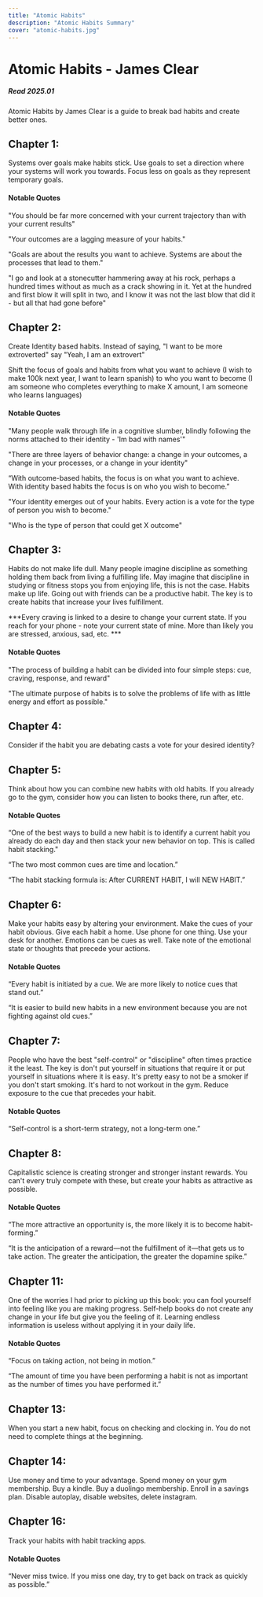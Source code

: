 ```yaml
---
title: "Atomic Habits"
description: "Atomic Habits Summary"
cover: "atomic-habits.jpg"
---
```

# Atomic Habits - James Clear
##### Read 2025.01

Atomic Habits by James Clear is a guide to break bad habits and create better ones. 

## Chapter 1: 

Systems over goals make habits stick. Use goals to set a direction where your systems will work you towards. Focus less on goals as they represent temporary goals. 
#### Notable Quotes

"You should be far more concerned with your current trajectory than with your current results"

"Your outcomes are a lagging measure of your habits."

"Goals are about the results you want to achieve. Systems are about the processes that lead to them."

"I go and look at a stonecutter hammering away at his rock, perhaps a hundred times without as much as a crack showing in it. Yet at the hundred and first blow it will split in two, and I know it was not the last blow that did it - but all that had gone before"

## Chapter 2: 

Create Identity based habits. Instead of saying, "I want to be more extroverted" say "Yeah, I am an extrovert"

Shift the focus of goals and habits from what you want to achieve (I wish to make 100k next year, I want to learn spanish) to who you want to become (I am someone who completes everything to make X amount, I am someone who learns languages)

#### Notable Quotes

"Many people walk through life in a cognitive slumber, blindly following the norms attached to their identity - 'Im bad with names'"

"There are three layers of behavior change: a change in your outcomes, a change in your processes, or a change in your identity"

“With outcome-based habits, the focus is on what you want to achieve. With identity based habits the focus is on who you wish to become.”

"Your identity emerges out of your habits. Every action is a vote for the type of person you wish to become."

"Who is the type of person that could get X outcome"
## Chapter 3: 

Habits do not make life dull. Many people imagine discipline as something holding them back from living a fulfilling life. May imagine that discipline in studying or fitness stops you from enjoying life, this is not the case. Habits make up life. Going out with friends can be a productive habit. The key is to create habits that increase your lives fulfillment. 

***Every craving is linked to a desire to change your current state. If you reach for your phone - note your current state of mine. More than likely you are stressed, anxious, sad, etc. ***

#### Notable Quotes

"The process of building a habit can be divided into four simple steps: cue, craving, response, and reward"

"The ultimate purpose of habits is to solve the problems of life with as little energy and effort as possible."

## Chapter 4:

Consider if the habit you are debating casts a vote for your desired identity? 

## Chapter 5:

Think about how you can combine new habits with old habits. If you already go to the gym, consider how you can listen to books there, run after, etc. 

#### Notable Quotes

“One of the best ways to build a new habit is to identify a current habit you already do each day and then stack your new behavior on top. This is called habit stacking."

“The two most common cues are time and location.”

“The habit stacking formula is: After CURRENT HABIT, I will NEW HABIT.”

## Chapter 6:

Make your habits easy by altering your environment. Make the cues of your habit obvious. Give each habit a home. Use phone for one thing. Use your desk for another. Emotions can be cues as well. Take note of the emotional state or thoughts that precede your actions. 
#### Notable Quotes

“Every habit is initiated by a cue. We are more likely to notice cues that stand out.”

“It is easier to build new habits in a new environment because you are not fighting against old cues.”

## Chapter 7:

People who have the best "self-control" or "discipline" often times practice it the least. The key is don't put yourself in situations that require it or put yourself in situations where it is easy. It's pretty easy to not be a smoker if you don't start smoking. It's hard to not workout in the gym. 
Reduce exposure to the cue that precedes your habit. 

#### Notable Quotes

“Self-control is a short-term strategy, not a long-term one.”

## Chapter 8:

Capitalistic science is creating stronger and stronger instant rewards. You can't every truly compete with these, but create your habits as attractive as possible. 
#### Notable Quotes

“The more attractive an opportunity is, the more likely it is to become habit-forming.”

“It is the anticipation of a reward—not the fulfillment of it—that gets us to take action. The greater the anticipation, the greater the dopamine spike.”

## Chapter 11:

One of the worries I had prior to picking up this book: you can fool yourself into feeling like you are making progress. Self-help books do not create any change in your life but give you the feeling of it. Learning endless information is useless without applying it in your daily life. 

#### Notable Quotes

“Focus on taking action, not being in motion.”

“The amount of time you have been performing a habit is not as important as the number of times you have performed it.”

## Chapter 13:

When you start a new habit, focus on checking and clocking in. You do not need to complete things at the beginning. 

## Chapter 14:

Use money and time to your advantage. Spend money on your gym membership. Buy a kindle. Buy a duolingo membership. Enroll in a savings plan. Disable autoplay, disable websites, delete instagram. 

## Chapter 16:

Track your habits with habit tracking apps. 

#### Notable Quotes

“Never miss twice. If you miss one day, try to get back on track as quickly as possible.”

